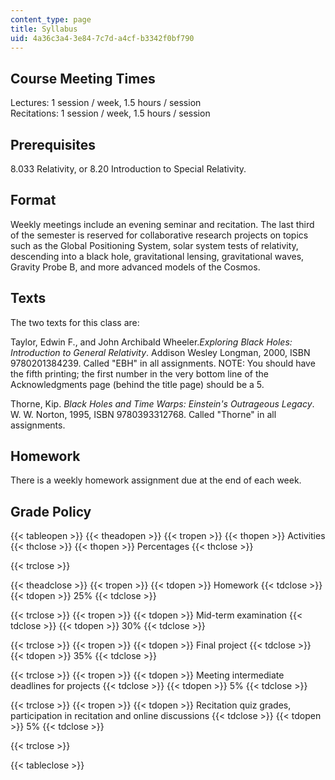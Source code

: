 ```yaml
---
content_type: page
title: Syllabus
uid: 4a36c3a4-3e84-7c7d-a4cf-b3342f0bf790
---
```


Course Meeting Times
--------------------

Lectures: 1 session / week, 1.5 hours / session  
Recitations: 1 session / week, 1.5 hours / session

Prerequisites
-------------

8.033 Relativity, or 8.20 Introduction to Special Relativity.

Format
------

Weekly meetings include an evening seminar and recitation. The last third of the semester is reserved for collaborative research projects on topics such as the Global Positioning System, solar system tests of relativity, descending into a black hole, gravitational lensing, gravitational waves, Gravity Probe B, and more advanced models of the Cosmos.

Texts
-----

The two texts for this class are:

Taylor, Edwin F., and John Archibald Wheeler._Exploring Black Holes: Introduction to General Relativity_. Addison Wesley Longman, 2000, ISBN 9780201384239. Called "EBH" in all assignments. NOTE: You should have the fifth printing; the first number in the very bottom line of the Acknowledgments page (behind the title page) should be a 5.

Thorne, Kip. _Black Holes and Time Warps: Einstein's Outrageous Legacy_. W. W. Norton, 1995, ISBN 9780393312768. Called "Thorne" in all assignments.

Homework
--------

There is a weekly homework assignment due at the end of each week.

Grade Policy
------------

{{< tableopen >}}
{{< theadopen >}}
{{< tropen >}}
{{< thopen >}}
Activities
{{< thclose >}}
{{< thopen >}}
Percentages
{{< thclose >}}

{{< trclose >}}

{{< theadclose >}}
{{< tropen >}}
{{< tdopen >}}
Homework
{{< tdclose >}}
{{< tdopen >}}
25%
{{< tdclose >}}

{{< trclose >}}
{{< tropen >}}
{{< tdopen >}}
Mid-term examination
{{< tdclose >}}
{{< tdopen >}}
30%
{{< tdclose >}}

{{< trclose >}}
{{< tropen >}}
{{< tdopen >}}
Final project
{{< tdclose >}}
{{< tdopen >}}
35%
{{< tdclose >}}

{{< trclose >}}
{{< tropen >}}
{{< tdopen >}}
Meeting intermediate deadlines for projects
{{< tdclose >}}
{{< tdopen >}}
5%
{{< tdclose >}}

{{< trclose >}}
{{< tropen >}}
{{< tdopen >}}
Recitation quiz grades, participation in recitation and online discussions
{{< tdclose >}}
{{< tdopen >}}
5%
{{< tdclose >}}

{{< trclose >}}

{{< tableclose >}}
